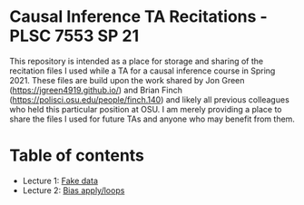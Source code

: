 # Causal Inference TA Recitations - PLSC 7553 SP 21
This repository is intended as a place for storage and sharing of the recitation files I used while a TA for a causal inference course in Spring 2021. These files are build upon the work shared by Jon Green (https://jgreen4919.github.io/) and Brian Finch (https://polisci.osu.edu/people/finch.140) and likely all previous colleagues who held this particular position at OSU. I am merely providing a place to share the files I used for future TAs and anyone who may benefit from them. 

# Table of contents
- Lecture 1: [Fake data](https://github.com/swagner1470/Causal-inference-TA-materials/blob/main/Recitation%20materials/Recitation%201%20-%20Fake%20data.md)
- Lecture 2: [Bias apply/loops](https://github.com/swagner1470/Causal-inference-TA-materials/blob/main/Recitation%20materials/Recitation%202-%20Bias%20apply%20loops)
